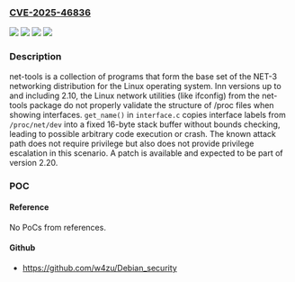 ### [CVE-2025-46836](https://cve.mitre.org/cgi-bin/cvename.cgi?name=CVE-2025-46836)
![](https://img.shields.io/static/v1?label=Product&message=net-tools&color=blue)
![](https://img.shields.io/static/v1?label=Version&message=%3D%20%3C%3D%202.10%20&color=brighgreen)
![](https://img.shields.io/static/v1?label=Vulnerability&message=CWE-121%3A%20Stack-based%20Buffer%20Overflow&color=brighgreen)
![](https://img.shields.io/static/v1?label=Vulnerability&message=CWE-20%3A%20Improper%20Input%20Validation&color=brighgreen)

### Description

net-tools is a collection of programs that form the base set of the NET-3 networking distribution for the Linux operating system. Inn versions up to and including 2.10, the Linux network utilities (like ifconfig) from the net-tools package do not properly validate the structure of /proc files when showing interfaces. `get_name()` in `interface.c` copies interface labels from `/proc/net/dev` into a fixed 16-byte stack buffer without bounds checking, leading to possible arbitrary code execution or crash. The known attack path does not require privilege but also does not provide privilege escalation in this scenario. A patch is available and expected to be part of version 2.20.

### POC

#### Reference
No PoCs from references.

#### Github
- https://github.com/w4zu/Debian_security

